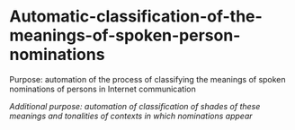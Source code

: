 # Automatic-classification-of-the-meanings-of-spoken-person-nominations

Purpose: automation of the process of classifying the meanings of spoken nominations of persons in Internet communication

_Additional purpose: automation of classification of shades of these meanings and tonalities of contexts in which nominations appear_
